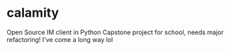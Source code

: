 # calamity
Open Source IM client in Python
Capstone project for school, needs major refactoring! I've come a long way lol
